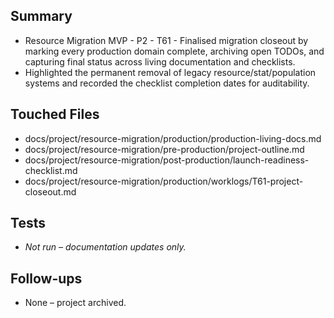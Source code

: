 ## Summary

- Resource Migration MVP - P2 - T61 - Finalised migration closeout by marking every production domain complete, archiving open TODOs, and capturing final status across living documentation and checklists.
- Highlighted the permanent removal of legacy resource/stat/population systems and recorded the checklist completion dates for auditability.

## Touched Files

- docs/project/resource-migration/production/production-living-docs.md
- docs/project/resource-migration/pre-production/project-outline.md
- docs/project/resource-migration/post-production/launch-readiness-checklist.md
- docs/project/resource-migration/production/worklogs/T61-project-closeout.md

## Tests

- _Not run – documentation updates only._

## Follow-ups

- None – project archived.
